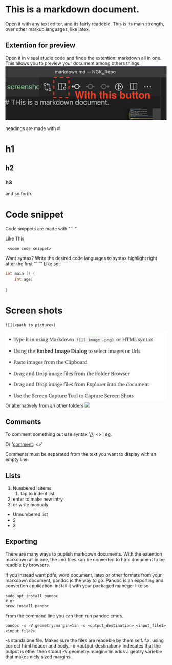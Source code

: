 # This is a markdown document.
Open it with any text editor, and its fairly readeble. 
This is its main strength, over other markup languages, like latex. 


## Extention for preview
Open it in visual studio code and finde the extention: markdown all in one. 
This allows you to preview your document among others things. 
![](figs/PreviewButton.png)

headings are made with # 
# h1 
## h2
### h3
and so forth. 

# Code snippet 
Code snippets are made with "```"

Like This

```
 <some code snippet>
```
Want syntax? Write the desired code languages to syntax highlight right after the first "```"
Like so:

```cpp 
int main () {
    int age; 

}
```

# Screen shots 

```
![](<path to picture>)
```
![](screenshot.png)
Or alternatively from an other folders 
![](figs/screenshot.png)

## Comments
To comment something out use syntax '[//]: <>', eg.

[//]: <This text has been commented out>

Or '[comment]: <>'

[comment]: <You can't see this text either>

Comments must be separated from the text you want to display with an empty line.

## Lists

1. Numbered lsitems
   1. tap to indent list
2. enter to make new intry
3. or write manualy. 

- Unnumbered list
- 2 
- 3
## Exporting
There are many ways to puplish markdown documents. 
With the extention markdown all in one, the .md files kan be converted to html document to be readble by browsers. 

If you instead want pdfs, word document, latex or other formats from your markdown document, pandoc is the way to go. 
Pandoc is an exporting and convertion application. 
install it with your packaged maneger like so
``` 
sudo apt install pandoc 
# or 
brew install pandoc
```
From the command line you can then run pandoc cmds.
```
pandoc -s -V geometry:margin=1in -o <output_destination> <input_file1> <input_file2>
```
-s standalone file. Makes sure the files are readeble by them self. f.x. using correct html header and body. 
-o <output_destination> indecates that the output is other then stdout
-V geometry:margin=1in adds a geotry varieble that makes nicly sized margins. 



